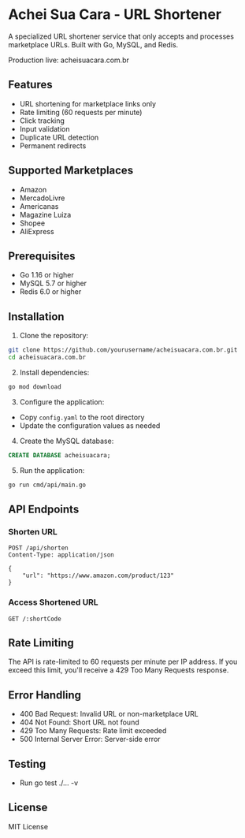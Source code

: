 # Achei Sua Cara - URL Shortener

A specialized URL shortener service that only accepts and processes marketplace URLs. Built with Go, MySQL, and Redis.

Production live: acheisuacara.com.br

## Features

- URL shortening for marketplace links only
- Rate limiting (60 requests per minute)
- Click tracking
- Input validation
- Duplicate URL detection
- Permanent redirects

## Supported Marketplaces

- Amazon
- MercadoLivre
- Americanas
- Magazine Luiza
- Shopee
- AliExpress

## Prerequisites

- Go 1.16 or higher
- MySQL 5.7 or higher
- Redis 6.0 or higher

## Installation

1. Clone the repository:
```bash
git clone https://github.com/yourusername/acheisuacara.com.br.git
cd acheisuacara.com.br
```

2. Install dependencies:
```bash
go mod download
```

3. Configure the application:
- Copy `config.yaml` to the root directory
- Update the configuration values as needed

4. Create the MySQL database:
```sql
CREATE DATABASE acheisuacara;
```

5. Run the application:
```bash
go run cmd/api/main.go
```

## API Endpoints

### Shorten URL
```
POST /api/shorten
Content-Type: application/json

{
    "url": "https://www.amazon.com/product/123"
}
```

### Access Shortened URL
```
GET /:shortCode
```

## Rate Limiting

The API is rate-limited to 60 requests per minute per IP address. If you exceed this limit, you'll receive a 429 Too Many Requests response.

## Error Handling

- 400 Bad Request: Invalid URL or non-marketplace URL
- 404 Not Found: Short URL not found
- 429 Too Many Requests: Rate limit exceeded
- 500 Internal Server Error: Server-side error

## Testing
- Run go test ./... -v

## License

MIT License 